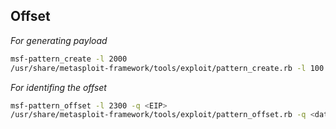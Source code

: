 ## Offset


*For generating payload*
```bash
msf-pattern_create -l 2000
/usr/share/metasploit-framework/tools/exploit/pattern_create.rb -l 100
```

*For identifing the offset* 
```bash
msf-pattern_offset -l 2300 -q <EIP>
/usr/share/metasploit-framework/tools/exploit/pattern_offset.rb -q <data>
```